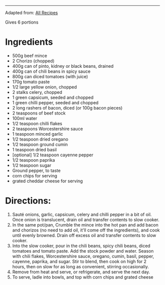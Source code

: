 ---
Adapted from: [All Recipes](http://allrecipes.com/recipe/78299/boilermaker-tailgate-chili/)

Gives 6 portions

# Ingredients

* 500g beef mince
* 2 Chorizo (chopped)
* 400g can of pinto, kidney or black beans, drained
* 400g can of chili beans in spicy sauce
* 800g can diced tomatoes (with juice)
* 170g tomato paste
* 1/2 large yellow onion, chopped
* 2 stalks celery, chopped
* 1 green capsicum, seeded and chopped
* 1 green chilli pepper, seeded and chopped
* 2 long rashers of bacon, diced (or 100g bacon pieces)
* 2 teaspoons of beef stock
* 100ml water
* 1/2 teaspoon chilli flakes
* 2 teaspoons Worcestershire sauce
* 1 teaspoon minced garlic
* 1/2 teaspoon dried oregano
* 1/2 teaspoon ground cumin
* 1 teaspoon dried basil
* [optional] 1/2 teaspoon cayenne pepper
* 1/2 teaspoon paprika
* 1/2 teaspoon sugar
* Ground pepper, to taste
* corn chips for serving
* grated cheddar cheese for serving

# Directions:

1. Sauté onions, garlic, capsicum, celery and chilli pepper in a bit of oil. Once onion is translucent, drain oil and transfer contents to slow cooker.
2. In the same pot/pan, Crumble the mince into the hot pan and add bacon and chorizos (no need to add oil, it'll come off the ingredients), and cook until evenly browned. Drain off excess oil and transfer contents to slow cooker.
3. Into the slow cooker, pour in the chili beans, spicy chili beans, diced tomatoes and tomato paste. Add the stock powder and water. Season with chili flakes, Worcestershire sauce, oregano, cumin, basil, pepper, cayenne, paprika, and sugar. Stir to blend, then cook on high for 2 hours, then on slow for as long as convenient, stirring occasionally.
4. Remove from heat and serve, or refrigerate, and serve the next day.
5. To serve, ladle into bowls, and top with corn chips and grated cheese
